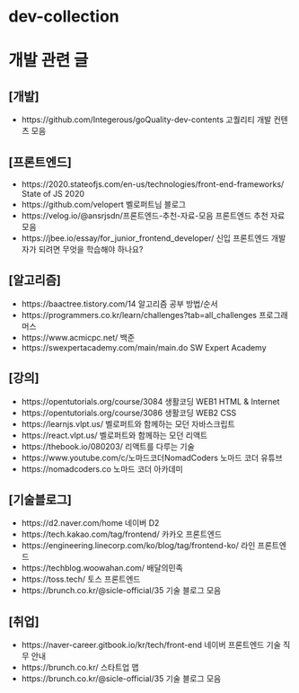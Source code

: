 # dev-collection

<h1>개발 관련 글</h1>

<p>
<h2>[개발]</h2>
<ul>
  <li>https://github.com/Integerous/goQuality-dev-contents 고퀄리티 개발 컨텐츠 모음</li>
</ul>
</p>

<p>
<h2>[프론트엔드]</h2>
<ul>
  <li>https://2020.stateofjs.com/en-us/technologies/front-end-frameworks/ State of JS 2020</li>
  <li>https://github.com/velopert 벨로퍼트님 블로그 </li>
  <li>https://velog.io/@ansrjsdn/프론트엔드-추천-자료-모음 프론트엔드 추천 자료 모음</li>
  <li>https://jbee.io/essay/for_junior_frontend_developer/ 신입 프론트엔드 개발자가 되려면 무엇을 학습해야 하나요?</li>
</ul>
</p>

<p>
<h2>[알고리즘]</h2>
<ul> 
  <li>https://baactree.tistory.com/14 알고리즘 공부 방법/순서</li>
  <li>https://programmers.co.kr/learn/challenges?tab=all_challenges 프로그래머스</li>
  <li>https://www.acmicpc.net/ 백준</li>
  <li>https://swexpertacademy.com/main/main.do SW Expert Academy</li>
</ul>

</p>

<p>
<h2>[강의]</h2>
<ul> 
  <li>https://opentutorials.org/course/3084 생활코딩 WEB1 HTML & Internet</li>
  <li>https://opentutorials.org/course/3086 생활코딩 WEB2 CSS</li>
  <li>https://learnjs.vlpt.us/ 벨로퍼트와 함께하는 모던 자바스크립트</li>
  <li>https://react.vlpt.us/ 벨로퍼트와 함께하는 모던 리액트</li>
  <li>https://thebook.io/080203/ 리액트를 다루는 기술</li>
  <li>https://www.youtube.com/c/노마드코더NomadCoders 노마드 코더 유튜브</li>
  <li>https://nomadcoders.co 노마드 코더 아카데미</li>
</ul>

</p>

<p>
<h2>[기술블로그]</h2> 
<ul> 
  <li>https://d2.naver.com/home 네이버 D2</li>
  <li>https://tech.kakao.com/tag/frontend/ 카카오 프론트엔드</li>
  <li>https://engineering.linecorp.com/ko/blog/tag/frontend-ko/ 라인 프론트엔드</li>
  <li>https://techblog.woowahan.com/ 배달의민족</li>
  <li>https://toss.tech/ 토스 프론트엔드</li>
  <https://blog.banksalad.com/tech/ 뱅크샐러드</li>
<li>https://brunch.co.kr/@sicle-official/35 기술 블로그 모음</li>
</ul>

</p>

<p>
<h2>[취업]</h2>
<ul>
  <li>https://naver-career.gitbook.io/kr/tech/front-end 네이버 프론트엔드 기술 직무 안내</li>
  <li>https://brunch.co.kr/ 스타트업 맵</li>
  <li>https://brunch.co.kr/@sicle-official/35 기술 블로그 모음</li>
</ul>
</p>

</body>
</html>
